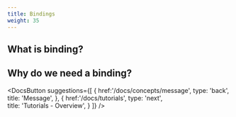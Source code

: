 ```yaml
---
title: Bindings
weight: 35
---
```


## What is binding?


## Why do we need a binding?

<DocsButton
 suggestions={[
    {
      href:'/docs/concepts/message',
      type: 'back',  
      title: 'Message',
   },
   {
      href:'/docs/tutorials',
      type: 'next',  
      title: 'Tutorials - Overview',
   }
 ]}
/>